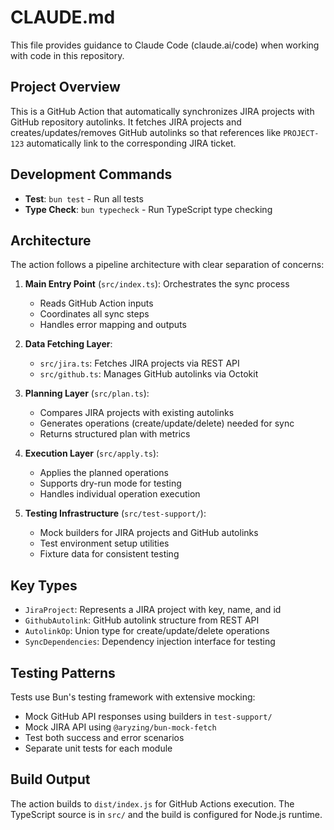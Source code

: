 # CLAUDE.md

This file provides guidance to Claude Code (claude.ai/code) when working with code in this repository.

## Project Overview

This is a GitHub Action that automatically synchronizes JIRA projects with GitHub repository autolinks. It fetches JIRA projects and creates/updates/removes GitHub autolinks so that references like `PROJECT-123` automatically link to the corresponding JIRA ticket.

## Development Commands

- **Test**: `bun test` - Run all tests
- **Type Check**: `bun typecheck` - Run TypeScript type checking

## Architecture

The action follows a pipeline architecture with clear separation of concerns:

1. **Main Entry Point** (`src/index.ts`): Orchestrates the sync process
   - Reads GitHub Action inputs
   - Coordinates all sync steps
   - Handles error mapping and outputs

2. **Data Fetching Layer**:
   - `src/jira.ts`: Fetches JIRA projects via REST API
   - `src/github.ts`: Manages GitHub autolinks via Octokit

3. **Planning Layer** (`src/plan.ts`): 
   - Compares JIRA projects with existing autolinks
   - Generates operations (create/update/delete) needed for sync
   - Returns structured plan with metrics

4. **Execution Layer** (`src/apply.ts`):
   - Applies the planned operations
   - Supports dry-run mode for testing
   - Handles individual operation execution

5. **Testing Infrastructure** (`src/test-support/`):
   - Mock builders for JIRA projects and GitHub autolinks
   - Test environment setup utilities
   - Fixture data for consistent testing

## Key Types

- `JiraProject`: Represents a JIRA project with key, name, and id
- `GithubAutolink`: GitHub autolink structure from REST API
- `AutolinkOp`: Union type for create/update/delete operations
- `SyncDependencies`: Dependency injection interface for testing

## Testing Patterns

Tests use Bun's testing framework with extensive mocking:
- Mock GitHub API responses using builders in `test-support/`
- Mock JIRA API using `@aryzing/bun-mock-fetch`
- Test both success and error scenarios
- Separate unit tests for each module

## Build Output

The action builds to `dist/index.js` for GitHub Actions execution. The TypeScript source is in `src/` and the build is configured for Node.js runtime.

